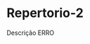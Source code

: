 # Repertorio-2
Descrição
                                                                            ERRO
